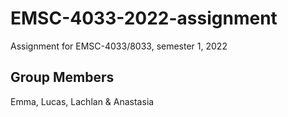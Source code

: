 # EMSC-4033-2022-assignment
Assignment for EMSC-4033/8033, semester 1, 2022

## Group Members
Emma, 
Lucas,
Lachlan &
Anastasia
